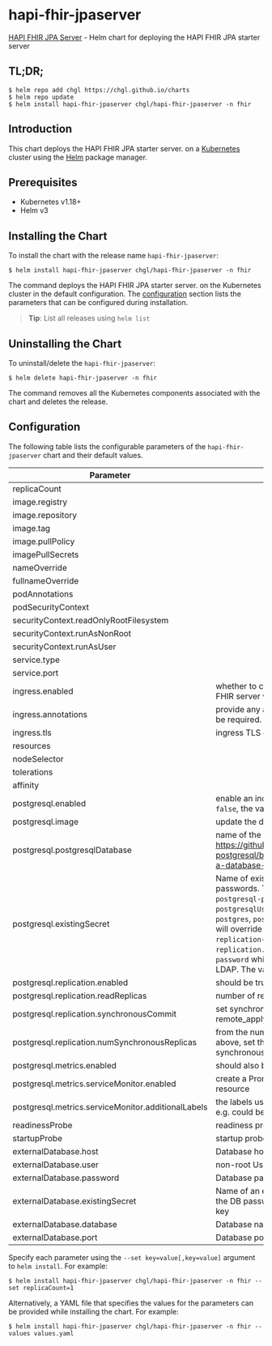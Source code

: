 # hapi-fhir-jpaserver

[HAPI FHIR JPA Server](https://github.com/hapifhir/hapi-fhir-jpaserver-starter) - Helm chart for deploying the HAPI FHIR JPA starter server

## TL;DR;

```console
$ helm repo add chgl https://chgl.github.io/charts
$ helm repo update
$ helm install hapi-fhir-jpaserver chgl/hapi-fhir-jpaserver -n fhir
```

## Introduction

This chart deploys the HAPI FHIR JPA starter server. on a [Kubernetes](http://kubernetes.io) cluster using the [Helm](https://helm.sh) package manager.

## Prerequisites

- Kubernetes v1.18+
- Helm v3

## Installing the Chart

To install the chart with the release name `hapi-fhir-jpaserver`:

```console
$ helm install hapi-fhir-jpaserver chgl/hapi-fhir-jpaserver -n fhir
```

The command deploys the HAPI FHIR JPA starter server. on the Kubernetes cluster in the default configuration. The [configuration](#configuration) section lists the parameters that can be configured during installation.

> **Tip**: List all releases using `helm list`

## Uninstalling the Chart

To uninstall/delete the `hapi-fhir-jpaserver`:

```console
$ helm delete hapi-fhir-jpaserver -n fhir
```

The command removes all the Kubernetes components associated with the chart and deletes the release.

## Configuration

The following table lists the configurable parameters of the `hapi-fhir-jpaserver` chart and their default values.

| Parameter                                          | Description                                                                                                                                                                                                                                                                                                                                                                                                                                                                | Default                                                                                                        |
| -------------------------------------------------- | -------------------------------------------------------------------------------------------------------------------------------------------------------------------------------------------------------------------------------------------------------------------------------------------------------------------------------------------------------------------------------------------------------------------------------------------------------------------------- | -------------------------------------------------------------------------------------------------------------- |
| replicaCount                                       |                                                                                                                                                                                                                                                                                                                                                                                                                                                                            | `1`                                                                                                            |
| image.registry                                     |                                                                                                                                                                                                                                                                                                                                                                                                                                                                            | `ghcr.io`                                                                                                      |
| image.repository                                   |                                                                                                                                                                                                                                                                                                                                                                                                                                                                            | `chgl/hapi/hapi-fhir-jpaserver-starter`                                                                        |
| image.tag                                          |                                                                                                                                                                                                                                                                                                                                                                                                                                                                            | `"5.2.0-distroless"`                                                                                           |
| image.pullPolicy                                   |                                                                                                                                                                                                                                                                                                                                                                                                                                                                            | `IfNotPresent`                                                                                                 |
| imagePullSecrets                                   |                                                                                                                                                                                                                                                                                                                                                                                                                                                                            | `[]`                                                                                                           |
| nameOverride                                       |                                                                                                                                                                                                                                                                                                                                                                                                                                                                            | `""`                                                                                                           |
| fullnameOverride                                   |                                                                                                                                                                                                                                                                                                                                                                                                                                                                            | `""`                                                                                                           |
| podAnnotations                                     |                                                                                                                                                                                                                                                                                                                                                                                                                                                                            | `{}`                                                                                                           |
| podSecurityContext                                 |                                                                                                                                                                                                                                                                                                                                                                                                                                                                            | `{}`                                                                                                           |
| securityContext.readOnlyRootFilesystem             |                                                                                                                                                                                                                                                                                                                                                                                                                                                                            | `true`                                                                                                         |
| securityContext.runAsNonRoot                       |                                                                                                                                                                                                                                                                                                                                                                                                                                                                            | `true`                                                                                                         |
| securityContext.runAsUser                          |                                                                                                                                                                                                                                                                                                                                                                                                                                                                            | `65532`                                                                                                        |
| service.type                                       |                                                                                                                                                                                                                                                                                                                                                                                                                                                                            | `ClusterIP`                                                                                                    |
| service.port                                       |                                                                                                                                                                                                                                                                                                                                                                                                                                                                            | `8080`                                                                                                         |
| ingress.enabled                                    | whether to create an Ingress to expose the FHIR server web interface                                                                                                                                                                                                                                                                                                                                                                                                       | `false`                                                                                                        |
| ingress.annotations                                | provide any additional annotations which may be required. Evaluated as a template.                                                                                                                                                                                                                                                                                                                                                                                         | `{}`                                                                                                           |
| ingress.tls                                        | ingress TLS config                                                                                                                                                                                                                                                                                                                                                                                                                                                         | `[]`                                                                                                           |
| resources                                          |                                                                                                                                                                                                                                                                                                                                                                                                                                                                            | `{}`                                                                                                           |
| nodeSelector                                       |                                                                                                                                                                                                                                                                                                                                                                                                                                                                            | `{}`                                                                                                           |
| tolerations                                        |                                                                                                                                                                                                                                                                                                                                                                                                                                                                            | `[]`                                                                                                           |
| affinity                                           |                                                                                                                                                                                                                                                                                                                                                                                                                                                                            | `{}`                                                                                                           |
| postgresql.enabled                                 | enable an included PostgreSQL DB. if set to `false`, the values under `webApi.db` are used                                                                                                                                                                                                                                                                                                                                                                                 | `true`                                                                                                         |
| postgresql.image                                   | update the default Postgres version to 13.1                                                                                                                                                                                                                                                                                                                                                                                                                                | `{"tag":"13.1.0"}`                                                                                             |
| postgresql.postgresqlDatabase                      | name of the database to create see: <https://github.com/bitnami/bitnami-docker-postgresql/blob/master/README.md#creating-a-database-on-first-run>                                                                                                                                                                                                                                                                                                                          | `"fhir"`                                                                                                       |
| postgresql.existingSecret                          | Name of existing secret to use for PostgreSQL passwords. The secret has to contain the keys `postgresql-password` which is the password for `postgresqlUsername` when it is different of `postgres`, `postgresql-postgres-password` which will override `postgresqlPassword`, `postgresql-replication-password` which will override `replication.password` and `postgresql-ldap-password` which will be sed to authenticate on LDAP. The value is evaluated as a template. | `""`                                                                                                           |
| postgresql.replication.enabled                     | should be true for production use                                                                                                                                                                                                                                                                                                                                                                                                                                          | `false`                                                                                                        |
| postgresql.replication.readReplicas                | number of read replicas                                                                                                                                                                                                                                                                                                                                                                                                                                                    | `2`                                                                                                            |
| postgresql.replication.synchronousCommit           | set synchronous commit mode: on, off, remote_apply, remote_write and local                                                                                                                                                                                                                                                                                                                                                                                                 | `"on"`                                                                                                         |
| postgresql.replication.numSynchronousReplicas      | from the number of `readReplicas` defined above, set the number of those that will have synchronous replication                                                                                                                                                                                                                                                                                                                                                            | `1`                                                                                                            |
| postgresql.metrics.enabled                         | should also be true for production use                                                                                                                                                                                                                                                                                                                                                                                                                                     | `false`                                                                                                        |
| postgresql.metrics.serviceMonitor.enabled          | create a Prometheus Operator ServiceMonitor resource                                                                                                                                                                                                                                                                                                                                                                                                                       | `false`                                                                                                        |
| postgresql.metrics.serviceMonitor.additionalLabels | the labels used for Prometheus autodiscover, e.g. could be `release: prometheus`                                                                                                                                                                                                                                                                                                                                                                                           | `{}`                                                                                                           |
| readinessProbe                                     | readiness probe                                                                                                                                                                                                                                                                                                                                                                                                                                                            | `{"failureThreshold":5,"initialDelaySeconds":10,"periodSeconds":15,"successThreshold":1,"timeoutSeconds":15}`  |
| startupProbe                                       | startup probe                                                                                                                                                                                                                                                                                                                                                                                                                                                              | `{"failureThreshold":10,"initialDelaySeconds":60,"periodSeconds":20,"successThreshold":1,"timeoutSeconds":30}` |
| externalDatabase.host                              | Database host                                                                                                                                                                                                                                                                                                                                                                                                                                                              | `localhost`                                                                                                    |
| externalDatabase.user                              | non-root Username for FHIR Database                                                                                                                                                                                                                                                                                                                                                                                                                                        | `fhir`                                                                                                         |
| externalDatabase.password                          | Database password                                                                                                                                                                                                                                                                                                                                                                                                                                                          | `""`                                                                                                           |
| externalDatabase.existingSecret                    | Name of an existing secret resource containing the DB password in a 'postgresql-password' key                                                                                                                                                                                                                                                                                                                                                                              | `""`                                                                                                           |
| externalDatabase.database                          | Database name                                                                                                                                                                                                                                                                                                                                                                                                                                                              | `fhir`                                                                                                         |
| externalDatabase.port                              | Database port number                                                                                                                                                                                                                                                                                                                                                                                                                                                       | `5432`                                                                                                         |

Specify each parameter using the `--set key=value[,key=value]` argument to `helm install`. For example:

```console
$ helm install hapi-fhir-jpaserver chgl/hapi-fhir-jpaserver -n fhir --set replicaCount=1
```

Alternatively, a YAML file that specifies the values for the parameters can be provided while
installing the chart. For example:

```console
$ helm install hapi-fhir-jpaserver chgl/hapi-fhir-jpaserver -n fhir --values values.yaml
```
